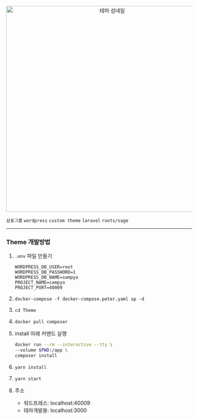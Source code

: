 <p align="center" >
  <img width="560" src="https://user-images.githubusercontent.com/42893446/130402792-02398eca-847c-438d-a03c-21a0285ea4ce.jpg" alt="테마 섬네일">
</p>

`삼표그룹` `wordpress` `custom theme` `laravel` `roots/sage`

---

### Theme 개발방법

1. `.env` 파일 만들기

    ```
    WORDPRESS_DB_USER=root
    WORDPRESS_DB_PASSWORD=1
    WORDPRESS_DB_NAME=sampyo
    PROJECT_NAME=sampyo
    PROJECT_PORT=40009
    ```

2. `docker-compose -f docker-compose.peter.yaml up -d`
3. `cd Theme`
4. `docker pull composer`
5. install 아래 커맨드 실행

    ```sh
    docker run --rm --interactive --tty \
    --volume $PWD:/app \
    composer install
    ```

6. `yarn install`
7. `yarn start`
8. 주소
    - 워드프레스: localhost:40009
    - 태마개발용: localhost:3000
